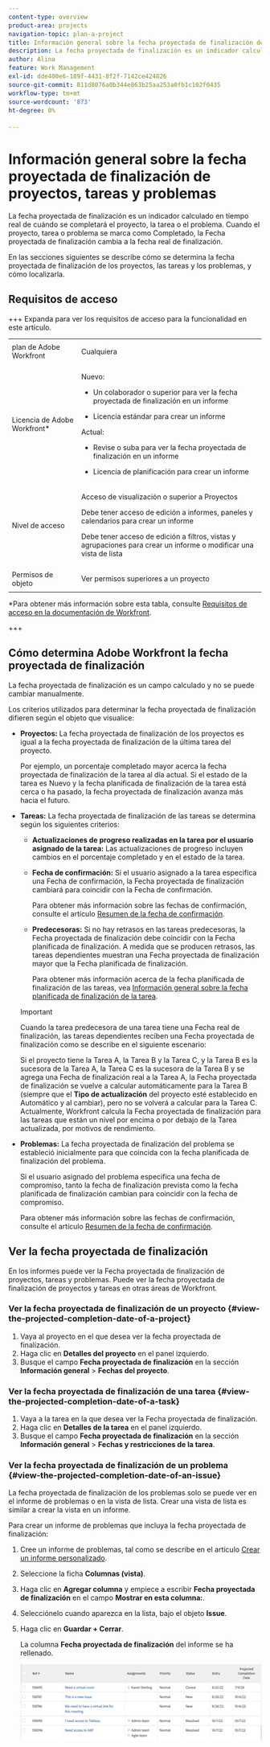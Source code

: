 ```yaml
---
content-type: overview
product-area: projects
navigation-topic: plan-a-project
title: Información general sobre la fecha proyectada de finalización de proyectos, tareas y problemas
description: La fecha proyectada de finalización es un indicador calculado en tiempo real de cuándo se completará el proyecto, la tarea o el problema. Cuando el proyecto, tarea o problema se marca como Completado, la Fecha proyectada de finalización cambia a la fecha real de finalización.
author: Alina
feature: Work Management
exl-id: dde400e6-189f-4431-8f2f-7142ce424826
source-git-commit: 811d8076a0b344e863b25aa253a0fb1c102f0435
workflow-type: tm+mt
source-wordcount: '873'
ht-degree: 0%

---
```


# Información general sobre la fecha proyectada de finalización de proyectos, tareas y problemas

<!-- Audited: 1/2024 -->

La fecha proyectada de finalización es un indicador calculado en tiempo real de cuándo se completará el proyecto, la tarea o el problema. Cuando el proyecto, tarea o problema se marca como Completado, la Fecha proyectada de finalización cambia a la fecha real de finalización.

En las secciones siguientes se describe cómo se determina la fecha proyectada de finalización de los proyectos, las tareas y los problemas, y cómo localizarla.

## Requisitos de acceso

+++ Expanda para ver los requisitos de acceso para la funcionalidad en este artículo.


<table style="table-layout:auto"> 
 <col> 
 <col> 
 <tbody> 
  <tr> 
   <td role="rowheader">plan de Adobe Workfront</td> 
   <td> <p>Cualquiera</p> </td> 
  </tr> 
  <tr> 
   <td role="rowheader">Licencia de Adobe Workfront*</td> 
   <td> 
   <p>Nuevo: 
   <ul><li><p>Un colaborador o superior para ver la fecha proyectada de finalización en un informe</p></li> <li><p>Licencia estándar para crear un informe</p></li> </ul>

<p>Actual: 
   <ul><li><p>Revise o suba para ver la fecha proyectada de finalización en un informe</p></li> 
   <li><p>Licencia de planificación para crear un informe</p> </li></ul>
      </td> 
  </tr> 
  <tr> 
   <td role="rowheader">Nivel de acceso</td> 
   <td> <p>Acceso de visualización o superior a Proyectos</p> <p>Debe tener acceso de edición a informes, paneles y calendarios para crear un informe</p> <p>Debe tener acceso de edición a filtros, vistas y agrupaciones para crear un informe o modificar una vista de lista</p>  </td> 
  </tr> 
  <tr> 
   <td role="rowheader">Permisos de objeto</td> 
   <td> <p>Ver permisos superiores a un proyecto</p> </td> 
  </tr> 
 </tbody> 
</table>

*Para obtener más información sobre esta tabla, consulte [Requisitos de acceso en la documentación de Workfront](/help/quicksilver/administration-and-setup/add-users/access-levels-and-object-permissions/access-level-requirements-in-documentation.md).

+++

## Cómo determina Adobe Workfront la fecha proyectada de finalización

La fecha proyectada de finalización es un campo calculado y no se puede cambiar manualmente.

Los criterios utilizados para determinar la fecha proyectada de finalización difieren según el objeto que visualice:

* **Proyectos:** La fecha proyectada de finalización de los proyectos es igual a la fecha proyectada de finalización de la última tarea del proyecto.

  Por ejemplo, un porcentaje completado mayor acerca la fecha proyectada de finalización de la tarea al día actual. Si el estado de la tarea es Nuevo y la fecha planificada de finalización de la tarea está cerca o ha pasado, la fecha proyectada de finalización avanza más hacia el futuro.

* **Tareas:** La fecha proyectada de finalización de las tareas se determina según los siguientes criterios:

   * **Actualizaciones de progreso realizadas en la tarea por el usuario asignado de la tarea:** Las actualizaciones de progreso incluyen cambios en el porcentaje completado y en el estado de la tarea.
   * **Fecha de confirmación:** Si el usuario asignado a la tarea especifica una Fecha de confirmación, la Fecha proyectada de finalización cambiará para coincidir con la Fecha de confirmación.

     Para obtener más información sobre las fechas de confirmación, consulte el artículo [Resumen de la fecha de confirmación](../../../manage-work/projects/updating-work-in-a-project/overview-of-commit-dates.md).

   * **Predecesoras:** Si no hay retrasos en las tareas predecesoras, la Fecha proyectada de finalización debe coincidir con la Fecha planificada de finalización. A medida que se producen retrasos, las tareas dependientes muestran una Fecha proyectada de finalización mayor que la Fecha planificada de finalización.

     Para obtener más información acerca de la fecha planificada de finalización de las tareas, vea [Información general sobre la fecha planificada de finalización de la tarea](../../../manage-work/tasks/task-information/task-planned-completion-date.md).

  >[!IMPORTANT]
  >
  >Cuando la tarea predecesora de una tarea tiene una Fecha real de finalización, las tareas dependientes reciben una Fecha proyectada de finalización como se describe en el siguiente escenario:
  >
  >
  >Si el proyecto tiene la Tarea A, la Tarea B y la Tarea C, y la Tarea B es la sucesora de la Tarea A, la Tarea C es la sucesora de la Tarea B y se agrega una Fecha de finalización real a la Tarea A, la Fecha proyectada de finalización se vuelve a calcular automáticamente para la Tarea B (siempre que el **Tipo de actualización** del proyecto esté establecido en Automático y al cambiar), pero no se volverá a calcular para la Tarea C. Actualmente, Workfront calcula la Fecha proyectada de finalización para las tareas que están un nivel por encima o por debajo de la Tarea actualizada, por motivos de rendimiento.

* **Problemas:** La fecha proyectada de finalización del problema se estableció inicialmente para que coincida con la fecha planificada de finalización del problema.

  Si el usuario asignado del problema especifica una fecha de compromiso, tanto la fecha de finalización prevista como la fecha planificada de finalización cambian para coincidir con la fecha de compromiso.

  Para obtener más información sobre las fechas de confirmación, consulte el artículo [Resumen de la fecha de confirmación](../../../manage-work/projects/updating-work-in-a-project/overview-of-commit-dates.md).

## Ver la fecha proyectada de finalización

En los informes puede ver la Fecha proyectada de finalización de proyectos, tareas y problemas. Puede ver la fecha proyectada de finalización de proyectos y tareas en otras áreas de Workfront.

### Ver la fecha proyectada de finalización de un proyecto {#view-the-projected-completion-date-of-a-project}

1. Vaya al proyecto en el que desea ver la fecha proyectada de finalización.
1. Haga clic en **Detalles del proyecto** en el panel izquierdo.
1. Busque el campo **Fecha proyectada de finalización** en la sección **Información general** > **Fechas del proyecto**.

### Ver la fecha proyectada de finalización de una tarea {#view-the-projected-completion-date-of-a-task}

1. Vaya a la tarea en la que desea ver la Fecha proyectada de finalización.
1. Haga clic en **Detalles de la tarea** en el panel izquierdo.
1. Busque el campo **Fecha proyectada de finalización** en la sección **Información general** > **Fechas y restricciones de la tarea**.

### Ver la fecha proyectada de finalización de un problema {#view-the-projected-completion-date-of-an-issue}

La fecha proyectada de finalización de los problemas solo se puede ver en el informe de problemas o en la vista de lista. Crear una vista de lista es similar a crear la vista en un informe.

Para crear un informe de problemas que incluya la fecha proyectada de finalización:

1. Cree un informe de problemas, tal como se describe en el artículo [Crear un informe personalizado](../../../reports-and-dashboards/reports/creating-and-managing-reports/create-custom-report.md).
1. Seleccione la ficha **Columnas (vista)**.
1. Haga clic en **Agregar columna** y empiece a escribir **Fecha proyectada de finalización** en el campo **Mostrar en esta columna:**.

1. Selecciónelo cuando aparezca en la lista, bajo el objeto **Issue**.
1. Haga clic en **Guardar + Cerrar**.

   La columna **Fecha proyectada de finalización** del informe se ha rellenado.

   ![](assets/issue-projected-completion-date-in-view-nwe-350x148.png)
